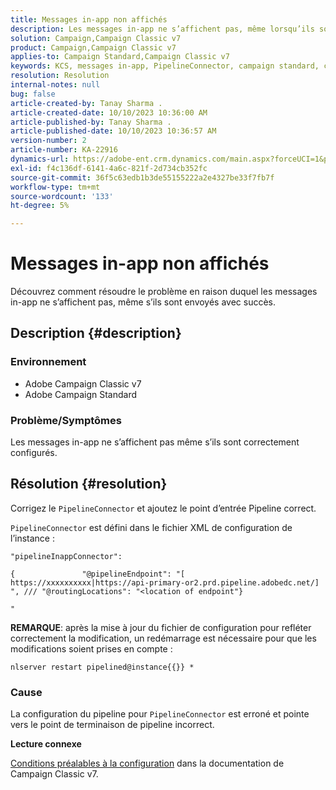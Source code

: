 ```yaml
---
title: Messages in-app non affichés
description: Les messages in-app ne s’affichent pas, même lorsqu’ils sont envoyés avec succès.
solution: Campaign,Campaign Classic v7
product: Campaign,Campaign Classic v7
applies-to: Campaign Standard,Campaign Classic v7
keywords: KCS, messages in-app, PipelineConnector, campaign standard, campaign classic, non affiché
resolution: Resolution
internal-notes: null
bug: false
article-created-by: Tanay Sharma .
article-created-date: 10/10/2023 10:36:00 AM
article-published-by: Tanay Sharma .
article-published-date: 10/10/2023 10:36:57 AM
version-number: 2
article-number: KA-22916
dynamics-url: https://adobe-ent.crm.dynamics.com/main.aspx?forceUCI=1&pagetype=entityrecord&etn=knowledgearticle&id=e9409bc8-5867-ee11-9ae7-6045bd0063aa
exl-id: f4c136df-6141-4a6c-821f-2d734cb352fc
source-git-commit: 36f5c63edb1b3de55155222a2e4327be33f7fb7f
workflow-type: tm+mt
source-wordcount: '133'
ht-degree: 5%

---
```


# Messages in-app non affichés


Découvrez comment résoudre le problème en raison duquel les messages in-app ne s’affichent pas, même s’ils sont envoyés avec succès.

## Description {#description}


### Environnement

- Adobe Campaign Classic v7
- Adobe Campaign Standard




### Problème/Symptômes

Les messages in-app ne s’affichent pas même s’ils sont correctement configurés.


## Résolution {#resolution}


Corrigez le `PipelineConnector` et ajoutez le point d’entrée Pipeline correct.

`PipelineConnector` est défini dans le fichier XML de configuration de l’instance :




```
"pipelineInappConnector":

{               "@pipelineEndpoint": "[ https://xxxxxxxxxx|https://api-primary-or2.prd.pipeline.adobedc.net/] ", /// "@routingLocations": "<location of endpoint"}

"
```




<b>REMARQUE</b>: après la mise à jour du fichier de configuration pour refléter correctement la modification, un redémarrage est nécessaire pour que les modifications soient prises en compte :

`nlserver restart pipelined@instance{{}} *`



### Cause

La configuration du pipeline pour `PipelineConnector` est erroné et pointe vers le point de terminaison de pipeline incorrect.



<b>Lecture connexe</b>

[Conditions préalables à la configuration](https://experienceleague.adobe.com/docs/campaign-classic/using/integrating-with-adobe-experience-cloud/experience-triggers/configuring-pipeline.html#prerequisites) dans la documentation de Campaign Classic v7.

